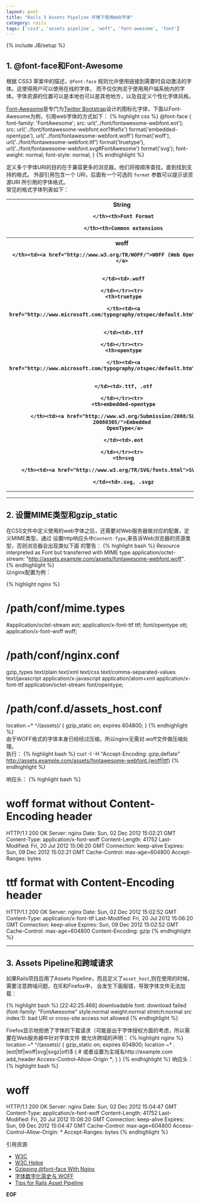 ```yaml
---
layout: post
title: "Rails 3 Assets Pipeline 环境下使用Web字体"
category: rails
tags: ['css3', 'assets pipeline', 'woff', 'font-awesome', 'font']
---
```

{% include JB/setup %}

## 1. @font-face和Font-Awesome
根据 CSS3 草案中的描述，`@font-face` 规则允许使用链接到需要时自动激活的字体。这使得用户可以使用在线的字体，
而不仅仅拘泥于使用用户端系统内的字体。字体资源的位置可以是本地也可以是其他地方，以及自定义个性化字体风格。  

[Font-Awesome](http://fortawesome.github.com/Font-Awesome/#overview)是专门为[Twitter Bootstrap](http://twitter.github.com/bootstrap/index.html)设计的图标化字体，下面以Font-Awesome为例，引用web字体的方式如下：
{% highlight css %}
@font-face {
  font-family: 'FontAwesome';
  src: url('../font/fontawesome-webfont.eot');
  src: url('../font/fontawesome-webfont.eot?#iefix') format('embedded-opentype'),
     url('../font/fontawesome-webfont.woff') format('woff'),
     url('../font/fontawesome-webfont.ttf') format('truetype'),
     url('../font/fontawesome-webfont.svg#FontAwesome') format('svg');
  font-weight: normal;
  font-style: normal;
}
{% endhighlight %}

定义多个字体URI的目的在于兼容更多的浏览器，他们将按顺序查找，直到找到支持的格式。
外部引用包含一个 URI，后面有一个可选的 `format` 参数可以提示该资源URI 所引用的字体格式。  
常见的格式字体列表如下：

<table class='table table-bordered table-striped'>
   <thead>
    <tr>
     <th>String

     </th><th>Font Format

     </th><th>Common extensions

   </th></tr></thead><tbody>
    <tr>
     <th>woff

     </th><td><a href="http://www.w3.org/TR/WOFF/">WOFF (Web Open Font Format)</a>
      

     </td><td>.woff

    </td></tr><tr>
     <th>truetype

     </th><td><a href="http://www.microsoft.com/typography/otspec/default.htm">TrueType</a>
      

     </td><td>.ttf

    </td></tr><tr>
     <th>opentype

     </th><td><a href="http://www.microsoft.com/typography/otspec/default.htm">OpenType</a>
      

     </td><td>.ttf, .otf

    </td></tr><tr>
     <th>embedded-opentype

     </th><td><a href="http://www.w3.org/Submission/2008/SUBM-EOT-20080305/">Embedded
      OpenType</a>

     </td><td>.eot

    </td></tr><tr>
     <th>svg

     </th><td><a href="http://www.w3.org/TR/SVG/fonts.html">SVG Font</a>

     </td><td>.svg, .svgz
  </td></tr>
  </tbody>
</table>

---

## 2. 设置MIME类型和gzip_static
在CSS文件中定义使用的web字体之后，还需要对Web服务器做对应的配置，定义MIME类型，通过
设置http响应头中`Content-Type`,来告诉Web浏览器的资源类型，否则浏览器会出现类似下面
的警告：
{% highlight bash %}
Resource interpreted as Font but transferred with MIME type application/octet-stream: "http://assets.example.com/assets/fontawesome-webfont.woff".
{% endhighlight %}  
以nginx配置为例：

{% highlight nginx %}
# /path/conf/mime.types
#application/octet-stream           eot;
 application/x-font-ttf             ttf;
 font/opentype                      ott;
 application/x-font-woff            woff;

# /path/conf/nginx.conf
gzip_types text/plain text/xml text/css
           text/comma-separated-values
           text/javascript application/x-javascript
           application/atom+xml application/x-font-ttf 
           application/octet-stream font/opentype;

# /path/conf.d/assets_host.conf
location ~* ^/(assets)/ {
   gzip_static on;
   expires 604800;
}
{% endhighlight %}  
由于WOFF格式的字体本身已经经过压缩，所以nginx无需对.woff文件做压缩处理。  
执行：
{% highlight bash %}
curl -I -H "Accept-Encoding: gzip,deflate" http://assets.example.com/assets/fontawesome-webfont.(woff|ttf)
{% endhighlight %}

响应头：
{% highlight bash %}
# woff format without Content-Encoding header
HTTP/1.1 200 OK
Server: nginx
Date: Sun, 02 Dec 2012 15:02:21 GMT
Content-Type: application/x-font-woff
Content-Length: 41752
Last-Modified: Fri, 20 Jul 2012 15:06:20 GMT
Connection: keep-alive
Expires: Sun, 09 Dec 2012 15:02:21 GMT
Cache-Control: max-age=604800
Accept-Ranges: bytes

# ttf format with Content-Encoding header
HTTP/1.1 200 OK
Server: nginx
Date: Sun, 02 Dec 2012 15:02:52 GMT
Content-Type: application/x-font-ttf
Last-Modified: Fri, 20 Jul 2012 15:06:20 GMT
Connection: keep-alive
Expires: Sun, 09 Dec 2012 15:02:52 GMT
Cache-Control: max-age=604800
Content-Encoding: gzip
{% endhighlight %}

---
## 3. Assets Pipeline和跨域请求
如果Rails项目启用了Assets
Pipeline，而且定义了`asset_host`,则在使用的时候，需要注意跨域问题，在IE和Firefox中，
会发生下面报错，导致字体文件无法加载：

{% highlight bash %}
[22:42:25.468] downloadable font: download failed (font-family: "FontAwesome" style:normal weight:normal stretch:normal src index:1): bad URI or cross-site access not allowed
{% endhighlight %}

Firefox显示地拒绝了字体的下载请求（可能是出于字体授权方面的考虑，所以需要在Web服务器中针对字体文件
做允许跨域的声明：
{% highlight nginx %}
location ~* ^/(assets)/ {
   gzip_static on;
   expires 604800;
   location ~* \.(eot|ttf|woff|svg|svgz|otf)$ {
      # 或者设置为主域名http://example.com
      add_header Access-Control-Allow-Origin *;
   }
}
{% endhighlight %}
响应头：
{% highlight bash %}
# woff
HTTP/1.1 200 OK
Server: nginx
Date: Sun, 02 Dec 2012 15:04:47 GMT
Content-Type: application/x-font-woff
Content-Length: 41752
Last-Modified: Fri, 20 Jul 2012 15:06:20 GMT
Connection: keep-alive
Expires: Sun, 09 Dec 2012 15:04:47 GMT
Cache-Control: max-age=604800
Access-Control-Allow-Origin: *
Accept-Ranges: bytes
{% endhighlight %}


引用资源:

* [W3C](http://www.w3.org/TR/css3-fonts/#the-font-face-rule)
* [W3C Helpe](http://w3help.org/zh-cn/causes/RF1001)
* [Gzipping @font-face With Nginx](http://blog.bigdinosaur.org/gzipping-at-font-face-with-nginx/)
* [字体数字化简史与 WOFF](http://www.typeisbeautiful.com/2009/11/1617)
* [Tips for Rails Asset Pipeline ](http://www.aloop.org/2012/06/03/tips-for-rails-asset-pipeline/)

__EOF__

